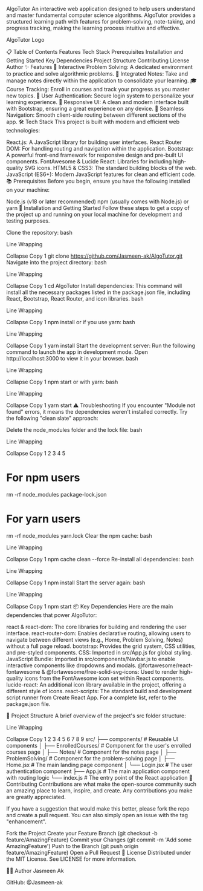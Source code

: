 AlgoTutor
An interactive web application designed to help users understand and master fundamental computer science algorithms. AlgoTutor provides a structured learning path with features for problem-solving, note-taking, and progress tracking, making the learning process intuitive and effective.

AlgoTutor Logo <!-- You can replace this with your actual logo -->

📋 Table of Contents
Features
Tech Stack
Prerequisites
Installation and Getting Started
Key Dependencies
Project Structure
Contributing
License
Author
✨ Features
🧩 Interactive Problem Solving: A dedicated environment to practice and solve algorithmic problems.
📝 Integrated Notes: Take and manage notes directly within the application to consolidate your learning.
🎓 Course Tracking: Enroll in courses and track your progress as you master new topics.
🔐 User Authentication: Secure login system to personalize your learning experience.
🎨 Responsive UI: A clean and modern interface built with Bootstrap, ensuring a great experience on any device.
🧭 Seamless Navigation: Smooth client-side routing between different sections of the app.
🛠️ Tech Stack
This project is built with modern and efficient web technologies:

React.js: A JavaScript library for building user interfaces.
React Router DOM: For handling routing and navigation within the application.
Bootstrap: A powerful front-end framework for responsive design and pre-built UI components.
FontAwesome & Lucide React: Libraries for including high-quality SVG icons.
HTML5 & CSS3: The standard building blocks of the web.
JavaScript (ES6+): Modern JavaScript features for clean and efficient code.
📚 Prerequisites
Before you begin, ensure you have the following installed on your machine:

Node.js (v18 or later recommended)
npm (usually comes with Node.js) or yarn
🚀 Installation and Getting Started
Follow these steps to get a copy of the project up and running on your local machine for development and testing purposes.

Clone the repository:
bash

Line Wrapping

Collapse
Copy
1
git clone https://github.com/Jasmeen-ak/AlgoTutor.git
Navigate into the project directory:
bash

Line Wrapping

Collapse
Copy
1
cd AlgoTutor
Install dependencies:
This command will install all the necessary packages listed in the package.json file, including React, Bootstrap, React Router, and icon libraries.
bash

Line Wrapping

Collapse
Copy
1
npm install
or if you use yarn:
bash

Line Wrapping

Collapse
Copy
1
yarn install
Start the development server:
Run the following command to launch the app in development mode. Open http://localhost:3000 to view it in your browser.
bash

Line Wrapping

Collapse
Copy
1
npm start
or with yarn:
bash

Line Wrapping

Collapse
Copy
1
yarn start
⚠️ Troubleshooting
If you encounter "Module not found" errors, it means the dependencies weren't installed correctly. Try the following "clean slate" approach:

Delete the node_modules folder and the lock file:
bash

Line Wrapping

Collapse
Copy
1
2
3
4
5
# For npm users
rm -rf node_modules package-lock.json

# For yarn users
rm -rf node_modules yarn.lock
Clear the npm cache:
bash

Line Wrapping

Collapse
Copy
1
npm cache clean --force
Re-install all dependencies:
bash

Line Wrapping

Collapse
Copy
1
npm install
Start the server again:
bash

Line Wrapping

Collapse
Copy
1
npm start
📦 Key Dependencies
Here are the main dependencies that power AlgoTutor:

react & react-dom: The core libraries for building and rendering the user interface.
react-router-dom: Enables declarative routing, allowing users to navigate between different views (e.g., Home, Problem Solving, Notes) without a full page reload.
bootstrap: Provides the grid system, CSS utilities, and pre-styled components.
CSS: Imported in src/App.js for global styling.
JavaScript Bundle: Imported in src/components/Navbar.js to enable interactive components like dropdowns and modals.
@fortawesome/react-fontawesome & @fortawesome/free-solid-svg-icons: Used to render high-quality icons from the FontAwesome icon set within React components.
lucide-react: An additional icon library available in the project, offering a different style of icons.
react-scripts: The standard build and development script runner from Create React App.
For a complete list, refer to the package.json file.

📁 Project Structure
A brief overview of the project's src folder structure:


Line Wrapping

Collapse
Copy
1
2
3
4
5
6
7
8
9
src/
├── components/               # Reusable UI components
│   ├── EnrolledCourses/     # Component for the user's enrolled courses page
│   ├── Notes/               # Component for the notes page
│   ├── ProblemSolving/      # Component for the problem-solving page
│   ├── Home.jsx             # The main landing page component
│   └── Login.jsx            # The user authentication component
├── App.js                   # The main application component with routing logic
└── index.js                 # The entry point of the React application
🤝 Contributing
Contributions are what make the open-source community such an amazing place to learn, inspire, and create. Any contributions you make are greatly appreciated.

If you have a suggestion that would make this better, please fork the repo and create a pull request. You can also simply open an issue with the tag "enhancement".

Fork the Project
Create your Feature Branch (git checkout -b feature/AmazingFeature)
Commit your Changes (git commit -m 'Add some AmazingFeature')
Push to the Branch (git push origin feature/AmazingFeature)
Open a Pull Request
📄 License
Distributed under the MIT License. See LICENSE for more information.

👩‍💻 Author
Jasmeen Ak

GitHub: @Jasmeen-ak
